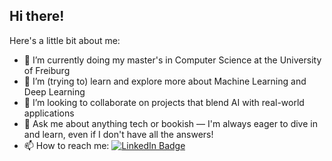 ## Hi there!


Here's a little bit about me:

- 🔭 I’m currently doing my master's in Computer Science at the University of Freiburg
- 🌱 I’m (trying to) learn and explore more about Machine Learning and Deep Learning
- 👯 I’m looking to collaborate on projects that blend AI with real-world applications
- 💬 Ask me about anything tech or bookish — I'm always eager to dive in and learn, even if I don't have all the answers!
- 📫 How to reach me: [![LinkedIn Badge](https://img.shields.io/badge/LinkedIn-Profile-informational?style=flat&logo=linkedin&logoColor=white&color=0D76A8)](https://www.linkedin.com/in/surbhi-nair/)

